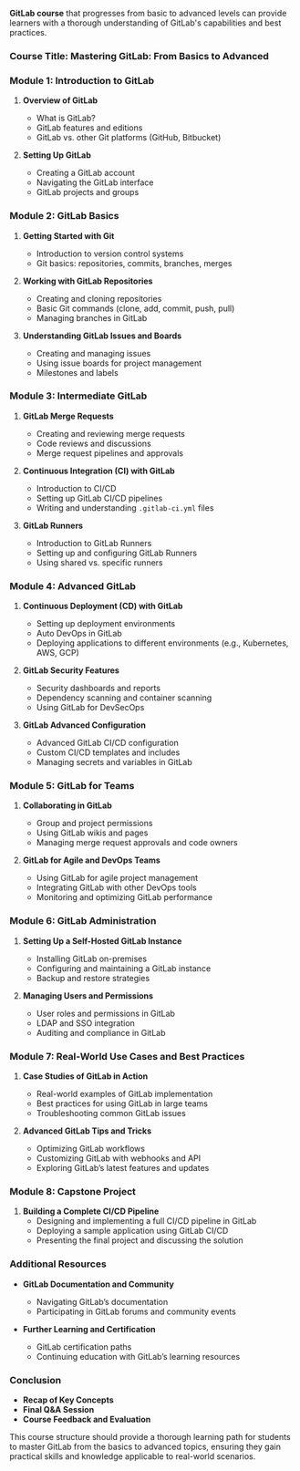 **GitLab course** that progresses from basic to advanced levels can provide learners with a thorough understanding of GitLab's capabilities and best practices.

### **Course Title: Mastering GitLab: From Basics to Advanced**

### **Module 1: Introduction to GitLab**
1. **Overview of GitLab**
   - What is GitLab?
   - GitLab features and editions
   - GitLab vs. other Git platforms (GitHub, Bitbucket)

2. **Setting Up GitLab**
   - Creating a GitLab account
   - Navigating the GitLab interface
   - GitLab projects and groups

### **Module 2: GitLab Basics**
1. **Getting Started with Git**
   - Introduction to version control systems
   - Git basics: repositories, commits, branches, merges

2. **Working with GitLab Repositories**
   - Creating and cloning repositories
   - Basic Git commands (clone, add, commit, push, pull)
   - Managing branches in GitLab

3. **Understanding GitLab Issues and Boards**
   - Creating and managing issues
   - Using issue boards for project management
   - Milestones and labels

### **Module 3: Intermediate GitLab**
1. **GitLab Merge Requests**
   - Creating and reviewing merge requests
   - Code reviews and discussions
   - Merge request pipelines and approvals

2. **Continuous Integration (CI) with GitLab**
   - Introduction to CI/CD
   - Setting up GitLab CI/CD pipelines
   - Writing and understanding `.gitlab-ci.yml` files

3. **GitLab Runners**
   - Introduction to GitLab Runners
   - Setting up and configuring GitLab Runners
   - Using shared vs. specific runners

### **Module 4: Advanced GitLab**
1. **Continuous Deployment (CD) with GitLab**
   - Setting up deployment environments
   - Auto DevOps in GitLab
   - Deploying applications to different environments (e.g., Kubernetes, AWS, GCP)

2. **GitLab Security Features**
   - Security dashboards and reports
   - Dependency scanning and container scanning
   - Using GitLab for DevSecOps

3. **GitLab Advanced Configuration**
   - Advanced GitLab CI/CD configuration
   - Custom CI/CD templates and includes
   - Managing secrets and variables in GitLab

### **Module 5: GitLab for Teams**
1. **Collaborating in GitLab**
   - Group and project permissions
   - Using GitLab wikis and pages
   - Managing merge request approvals and code owners

2. **GitLab for Agile and DevOps Teams**
   - Using GitLab for agile project management
   - Integrating GitLab with other DevOps tools
   - Monitoring and optimizing GitLab performance

### **Module 6: GitLab Administration**
1. **Setting Up a Self-Hosted GitLab Instance**
   - Installing GitLab on-premises
   - Configuring and maintaining a GitLab instance
   - Backup and restore strategies

2. **Managing Users and Permissions**
   - User roles and permissions in GitLab
   - LDAP and SSO integration
   - Auditing and compliance in GitLab

### **Module 7: Real-World Use Cases and Best Practices**
1. **Case Studies of GitLab in Action**
   - Real-world examples of GitLab implementation
   - Best practices for using GitLab in large teams
   - Troubleshooting common GitLab issues

2. **Advanced GitLab Tips and Tricks**
   - Optimizing GitLab workflows
   - Customizing GitLab with webhooks and API
   - Exploring GitLab’s latest features and updates

### **Module 8: Capstone Project**
1. **Building a Complete CI/CD Pipeline**
   - Designing and implementing a full CI/CD pipeline in GitLab
   - Deploying a sample application using GitLab CI/CD
   - Presenting the final project and discussing the solution

### **Additional Resources**
- **GitLab Documentation and Community**
  - Navigating GitLab’s documentation
  - Participating in GitLab forums and community events

- **Further Learning and Certification**
  - GitLab certification paths
  - Continuing education with GitLab’s learning resources

### **Conclusion**
- **Recap of Key Concepts**
- **Final Q&A Session**
- **Course Feedback and Evaluation**

This course structure should provide a thorough learning path for students to master GitLab from the basics to advanced topics, ensuring they gain practical skills and knowledge applicable to real-world scenarios.
